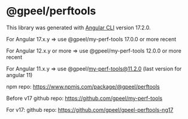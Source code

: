 # @gpeel/perftools

This library was generated with [Angular CLI](https://github.com/angular/angular-cli) version 17.2.0.

For Angular 17.x.y  => use @gpeel/my-perf-tools 17.0.0 or more recent

For Angular 12.x.y or more => use @gpeel/my-perf-tools 12.0.0 or more recent

For Angular 11.x.y => use @gpeel/my-perf-tools@11.2.0 (last version for angular 11)

npm repo: https://www.npmjs.com/package/@gpeel/perftools

Before v17
github repo: https://github.com/gpeel/my-perf-tools

For v17:
github repo: https://github.com/gpeel/gpeel-perftools-ng17
